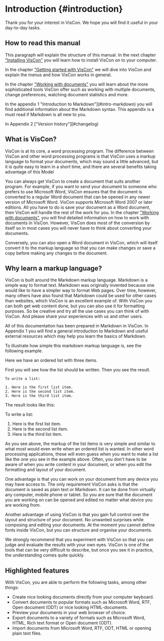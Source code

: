 
# Introduction {#introduction}

Thank you for your interest in VisCon. We hope you will find it useful in your day-to-day tasks.

## How to read this manual

This paragraph will explain the structure of this manual.
In the next chapter ["Installing VisCon"](#install) you will learn how to install VisCon on to your computer.

In the chapter ["Getting started with VisCon"](#getting-started) we will dive into VisCon and explain the menus and how VisCon works in general.

In the chapter ["Working with documents"](#working-with-documents) you will learn about the more sophisticated tools VisCon offer such as working with multiple documents, change preferences, watching document statistics and more.

In the appendix 1 "Introduction to Markdown"](#intro-markdown) you will find additional information about the Markdown syntax. This appendix is a must read if Markdown is all new to you.

In Appendix 2 ["Version history"][#changelog)
## What is VisCon?

VisCon is at its core, a word processing program. The difference between VisCon and other word processing programs is that VisCon uses a markup language to format your documents, which may sound a little advanced, but it is quite easy to learn in a short time, and there are several benefits  taking advantage of this Model

You can always get VisCon to create a document that suits another program. For example, if you want to send your document to someone who prefers to use Microsoft Word, VisCon ensures that the document is converted to a regular Word document that can be opened in any newer version of Microsoft Word. VisCon supports Microsoft Word 2007 or later editions. All you have to do is save your document as a Word document, then VisCon will handle the rest of the work for you. In the chapter ["Working with documents"](#working-with-documents), you will find detailed information on how to work with documents in VisCon. However, VisCon does most of the conversion by itself so in most cases you will never have to think about converting your documents.

Conversely, you can also open a Word document in VisCon, which will itself convert it to the markup language so that you can make changes or save a copy before making any changes to the document.

## Why learn a markup language?

VisCon is built around the Markdown markup language. Markdown is a simple way to format text. Markdown was originally invented because one would like to have a simpler way to format Web pages. Over time, however, many others have also found that Markdown could be used for other cases than websites, which VisCon is an excellent example of. With VisCon you can both get web content done, but you can also use it for formatting purposes. So be creative and try all the use cases you can think of with VisCon. And please share your experiences with us and other users.

All of this documentation has been prepared in Markdown in VisCon. In Appendix 1 you will find a general introduction to Markdown and useful external resources which may help you learn the basics of Markdown.

To illustrate how simple this markdown markup language is, see the following example.

Here we have an ordered list with three  items.

First you will see how the list should be written. Then you see the result.

~~~
To write a list:

1. Here is the first list item.
2. Here is the second list item.
3. Here is the third list item.
~~~

The result looks like this:

To write a list:

1. Here is the first list item.
2. Here is the second list item.
3. Here is the third list item.

As you see above, the markup of the list items is very simple and similar to what most would even write when an ordered list is wanted. In other word processing applications, these will even guess when you want to make a list like the one you see in the example above. Often, you don't have to be aware of when you write content in your document, or when you edit the formatting and layout of your document.

One advantage is that you can work on your document from any device you may have access to. The only requirement VisCon asks is that the document is saved as plain text or Markdown. It can be done from virtually any computer, mobile phone or tablet.
So you are sure that the document you are working on can be opened and edited no matter what device you are working from.

Another advantage of using VisCon is that you gain full control over the layout and structure of your document. No unwanted surprises while composing and editing your documents. At the moment you cannot define fonts inside VisCon, but you can structure and organise your documents.

We strongly recommend that you experiment with VisCon so that you can judge and evaluate the results with your own eyes. VisCon is one of the tools that can be very difficult to describe, but once you see it in practice, the understanding comes quite quickly.

## Highlighted features

With VisCon, you are able to perform the following tasks, among other things:

* Create nice looking documents directly from your computer keyboard.
* Convert documents to popular  formats such as Microsoft Word, RTF, Open document (ODT) or nice looking HTML-documents.
* Preview your documents in your web browser of choice.
* Export documents to a variety of formats such as Microsoft Word, HTML, Rich text format or Open document (ODT).
* Import documents from Microsoft Word, RTF, ODT, HTML or opening plain text files.